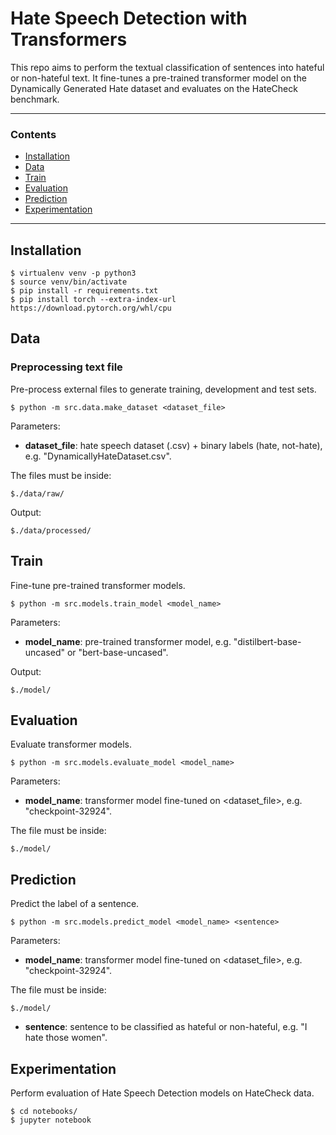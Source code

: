 # Hate Speech Detection with Transformers

This repo aims to perform the textual classification of sentences into hateful or non-hateful text. It fine-tunes a pre-trained transformer model on the Dynamically Generated Hate dataset and evaluates on the HateCheck benchmark.

---

### Contents

* [Installation](#installation)
* [Data](#Data)
* [Train](#Train)
* [Evaluation](#Evaluation)
* [Prediction](#Prediction)
* [Experimentation](#Experimentation)

---

## Installation
```console
$ virtualenv venv -p python3
$ source venv/bin/activate
$ pip install -r requirements.txt
$ pip install torch --extra-index-url https://download.pytorch.org/whl/cpu
```

## Data

### Preprocessing text file

Pre-process external files to generate training, development and test sets.

```console
$ python -m src.data.make_dataset <dataset_file>
```
Parameters:
* **dataset_file**: hate speech dataset (.csv) + binary labels (hate, not-hate), e.g. "DynamicallyHateDataset.csv".

The files must be inside:
```console
$./data/raw/
```

Output:
```console
$./data/processed/
```

## Train
Fine-tune pre-trained transformer models.

```console
$ python -m src.models.train_model <model_name>
```
Parameters:
* **model_name**: pre-trained transformer model, e.g. "distilbert-base-uncased" or "bert-base-uncased".

Output:
```console
$./model/
```

## Evaluation

Evaluate transformer models.

```console
$ python -m src.models.evaluate_model <model_name>
```
Parameters:
* **model_name**: transformer model fine-tuned on <dataset_file>, e.g. "checkpoint-32924".

The file must be inside:
```console
$./model/
```

## Prediction

Predict the label of a sentence.

```console
$ python -m src.models.predict_model <model_name> <sentence>
```
Parameters:
* **model_name**: transformer model fine-tuned on <dataset_file>, e.g. "checkpoint-32924".

The file must be inside:
```console
$./model/
```

* **sentence**: sentence to be classified as hateful or non-hateful, e.g. "I hate those women".

## Experimentation

Perform evaluation of Hate Speech Detection models on HateCheck data.

```console
$ cd notebooks/
$ jupyter notebook
```